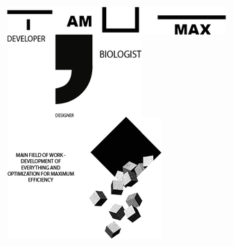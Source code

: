 <img align="center" src="https://github.com/MaxBezs/MaxBezs/blob/main/headmain.png" alt="I AM MAX">

<img align="left" width="310" height="190" src="https://github.com/MaxBezs/MaxBezs/blob/main/mainsphere.png" alt="My sphere">
<img src="https://github.com/MaxBezs/MaxBezs/blob/main/mainidea.png" alt="The main Ideas">
